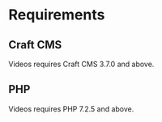 # Requirements

## Craft CMS
Videos requires Craft CMS 3.7.0 and above.

## PHP
Videos requires PHP 7.2.5 and above.

